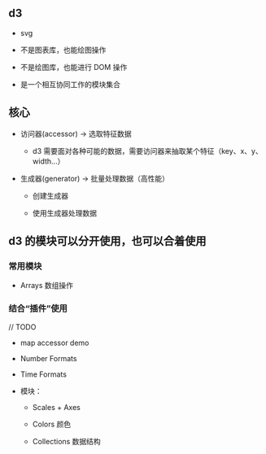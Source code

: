 ## d3

- svg

- 不是图表库，也能绘图操作

- 不是绘图库，也能进行 DOM 操作

- 是一个相互协同工作的模块集合

## 核心

- 访问器(accessor) -> 选取特征数据

    - d3 需要面对各种可能的数据，需要访问器来抽取某个特征（key、x、y、width...）

- 生成器(generator) -> 批量处理数据（高性能）

    - 创建生成器

    - 使用生成器处理数据

## d3 的模块可以分开使用，也可以合着使用

### 常用模块

- Arrays 数组操作

### 结合“插件”使用


// TODO
- map accessor demo

- Number Formats

- Time Formats

- 模块：

    - Scales + Axes

    - Colors 颜色

    - Collections 数据结构


